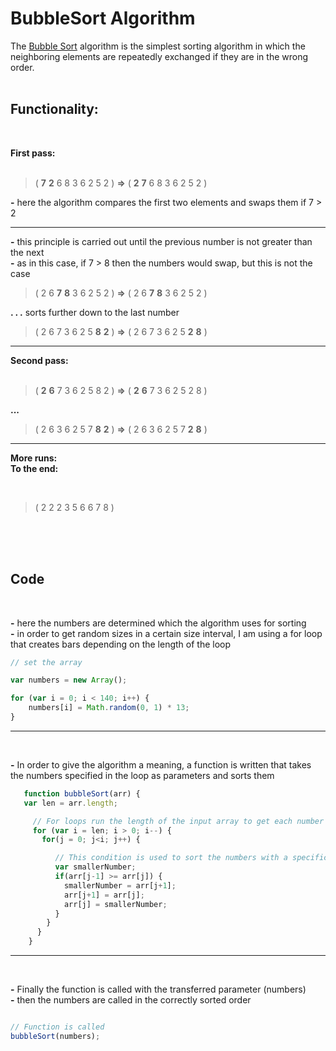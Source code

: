 # BubbleSort Algorithm

The [Bubble Sort](https://www.w3resource.com/javascript-exercises/javascript-function-exercise-24.php) algorithm is the simplest sorting algorithm in which the neighboring elements are repeatedly exchanged if they are in the wrong order.
<br>
<br>

## Functionality:
<br>

**First pass:**  
<br>
>(  **7**  **2**  6 8 3 6 2 5 2 ) **=>** (  **2**  **7**  6 8 3 6 2 5 2 )

**-** here the algorithm compares the first two elements and swaps them if 7 > 2
***
**-** this principle is carried out until the previous number is not greater than the next \
**-** as in this case, if 7 > 8 then the numbers would swap, but this is not the case
<br>
> ( 2 6 **7**  **8**  3 6 2 5 2 ) **=>** ( 2 6 **7**  **8**  3 6 2 5 2 )

**. . .** sorts further down to the last number
<br>
> ( 2 6 7 3 6 2 5 **8** **2** ) **=>** ( 2 6 7 3 6 2 5 **2** **8** )
***
**Second pass:**  
<br>
> ( **2** **6** 7 3 6 2 5 8 2 ) **=>** ( **2** **6** 7 3 6 2 5 2 8 )

**...**
> ( 2 6 3 6 2 5 7 **8** **2** ) **=>** ( 2 6 3 6 2 5 7 **2** **8** )
***

**More runs:**\
**To the end:**

<br>

> ( 2 2 2 3 5 6 6 7 8 )

<br>
<br>
<br>

## Code
<br>

**-** here the numbers are determined which the algorithm uses for sorting \
**-** in order to get random sizes in a certain size interval, I am using a for loop that creates bars depending on the length of the loop

```javascript
// set the array

var numbers = new Array();

for (var i = 0; i < 140; i++) {
	numbers[i] = Math.random(0, 1) * 13;
}
```
***

<br>

**-** In order to give the algorithm a meaning, a function is written that takes the numbers specified in the loop as parameters and sorts them

```javascript
   function bubbleSort(arr) {
   var len = arr.length;

     // For loops run the length of the input array to get each number for sorting
     for (var i = len; i > 0; i--) {
       for(j = 0; j<i; j++) {

          // This condition is used to sort the numbers with a specific criterion
          var smallerNumber;
      	  if(arr[j-1] >= arr[j]) {
            smallerNumber = arr[j+1];
            arr[j+1] = arr[j];
            arr[j] = smallerNumber;
      	  }
        }
      }
    }
   ```
***

<br>

**-** Finally the function is called with the transferred parameter (numbers) \
**-** then the numbers are called in the correctly sorted order


```javascript

// Function is called
bubbleSort(numbers);

